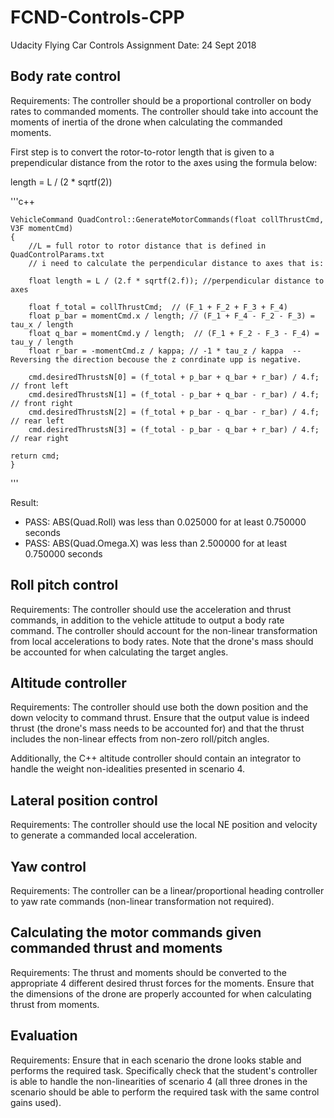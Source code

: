 # FCND-Controls-CPP
Udacity Flying Car Controls Assignment 
Date: 24 Sept 2018




## Body rate control

Requirements: The controller should be a proportional controller on body rates to commanded moments. The controller should take into account the moments of inertia of the drone when calculating the commanded moments.

First step is to convert the rotor-to-rotor length that is given to a prependicular distance from the rotor to the axes using the formula below: 

length = L / (2 * sqrtf(2))


'''c++

    VehicleCommand QuadControl::GenerateMotorCommands(float collThrustCmd, V3F momentCmd)
    {
        //L = full rotor to rotor distance that is defined in QuadControlParams.txt
        // i need to calculate the perpendicular distance to axes that is:
    
        float length = L / (2.f * sqrtf(2.f)); //perpendicular distance to axes
    
        float f_total = collThrustCmd;  // (F_1 + F_2 + F_3 + F_4)
        float p_bar = momentCmd.x / length; // (F_1 + F_4 - F_2 - F_3) = tau_x / length
        float q_bar = momentCmd.y / length;  // (F_1 + F_2 - F_3 - F_4) = tau_y / length
        float r_bar = -momentCmd.z / kappa; // -1 * tau_z / kappa  -- Reversing the direction becouse the z conrdinate upp is negative. 
    
        cmd.desiredThrustsN[0] = (f_total + p_bar + q_bar + r_bar) / 4.f; // front left
        cmd.desiredThrustsN[1] = (f_total - p_bar + q_bar - r_bar) / 4.f; // front right
        cmd.desiredThrustsN[2] = (f_total + p_bar - q_bar - r_bar) / 4.f; // rear left
        cmd.desiredThrustsN[3] = (f_total - p_bar - q_bar + r_bar) / 4.f; // rear right

    return cmd;
    }

'''


Result:

- PASS: ABS(Quad.Roll) was less than 0.025000 for at least 0.750000 seconds
- PASS: ABS(Quad.Omega.X) was less than 2.500000 for at least 0.750000 seconds




## Roll pitch control

Requirements: The controller should use the acceleration and thrust commands, in addition to the vehicle attitude to output a body rate command. The controller should account for the non-linear transformation from local accelerations to body rates. Note that the drone's mass should be accounted for when calculating the target angles.





## Altitude controller

Requirements: The controller should use both the down position and the down velocity to command thrust. Ensure that the output value is indeed thrust (the drone's mass needs to be accounted for) and that the thrust includes the non-linear effects from non-zero roll/pitch angles.

Additionally, the C++ altitude controller should contain an integrator to handle the weight non-idealities presented in scenario 4.




## Lateral position control

Requirements: The controller should use the local NE position and velocity to generate a commanded local acceleration.





## Yaw control

Requirements: The controller can be a linear/proportional heading controller to yaw rate commands (non-linear transformation not required).






## Calculating the motor commands given commanded thrust and moments

Requirements: The thrust and moments should be converted to the appropriate 4 different desired thrust forces for the moments. Ensure that the dimensions of the drone are properly accounted for when calculating thrust from moments.




## Evaluation

Requirements: Ensure that in each scenario the drone looks stable and performs the required task. Specifically check that the student's controller is able to handle the non-linearities of scenario 4 (all three drones in the scenario should be able to perform the required task with the same control gains used).





